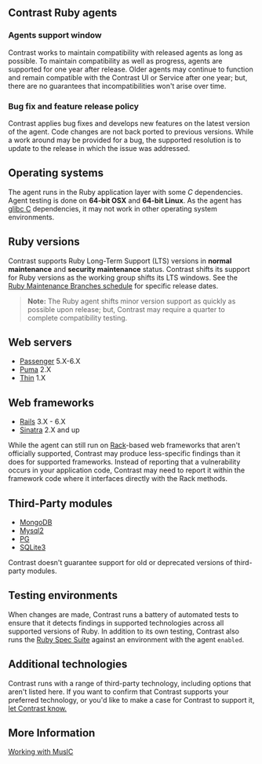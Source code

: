 <!--
title: "Supported Technologies"
description: "List of supported technologies"
tags: "installation Ruby on Rails agent frameworks support gem"
-->

## Contrast Ruby agents

### Agents support window

Contrast works to maintain compatibility with released agents as long as possible. To maintain compatibility as well as progress, agents are supported for one year after release. Older agents may continue to function and remain compatible with the Contrast UI or Service after one year; but, there are no guarantees that incompatibilities won't arise over time.

### Bug fix and feature release policy

Contrast applies bug fixes and develops new features on the latest version of the agent. Code changes are not back ported to previous versions. While a work around may be provided for a bug, the supported resolution is to update to the release in which the issue was addressed.

## Operating systems

The agent runs in the Ruby application layer with some *C* dependencies. Agent testing is done on **64-bit OSX** and **64-bit Linux**. As the agent has [glibc C](https://www.gnu.org/software/libc/) dependencies, it may not work in other operating system environments.


## Ruby versions

Contrast supports Ruby Long-Term Support (LTS) versions in **normal maintenance** and **security maintenance** status. Contrast shifts its support for Ruby versions as the working group shifts its LTS windows. See the [Ruby Maintenance Branches schedule](https://www.ruby-lang.org/en/downloads/branches/) for specific release dates.

> **Note:** The Ruby agent shifts minor version support as quickly as possible upon release; but, Contrast may require a quarter to complete compatibility testing.

## Web servers

* [Passenger](https://www.phusionpassenger.com/) 5.X-6.X
* [Puma](https://puma.io/) 2.X
* [Thin](https://rubygems.org/gems/thin) 1.X

## Web frameworks

* [Rails](https://rubyonrails.org/) 3.X - 6.X
* [Sinatra](http://sinatrarb.com/) 2.X and up

While the agent can still run on [Rack](http://rack.github.io/)-based web frameworks that aren't officially supported, Contrast may produce less-specific findings than it does for supported frameworks. Instead of reporting that a vulnerability occurs in your application code, Contrast may need to report it within the framework code where it interfaces directly with the Rack methods.

## Third-Party modules

* [MongoDB](http://alexeypetrushin.github.io/mongodb/driver.html)
* [Mysql2](https://github.com/brianmario/mysql2)
* [PG](https://bitbucket.org/ged/ruby-pg/wiki/Home)
* [SQLite3](https://github.com/sparklemotion/sqlite3-ruby)

Contrast doesn't guarantee support for old or deprecated versions of third-party modules.


## Testing environments

When changes are made, Contrast runs a battery of automated tests to ensure that it detects findings in supported technologies across all supported versions of Ruby. In addition to its own testing, Contrast also runs the [Ruby Spec Suite](https://github.com/ruby/spec) against an environment with the agent `enabled`.

## Additional technologies

Contrast runs with a range of third-party technology, including options that aren't listed here. If you want to confirm that Contrast supports your preferred technology, or you'd like to make a case for Contrast to support it, [let Contrast know.](mailto:bugs@contrastsecurity.com)

## More Information

[Working with MuslC](installation-ruby.html#ruby-muslc)
